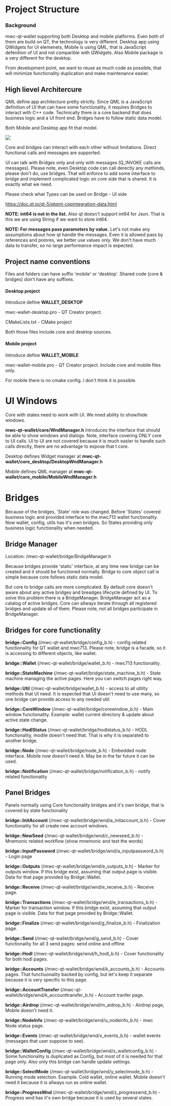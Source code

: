 # Project Structure

### Background

mwc-qt-wallet supporting both Desktop and mobile platforms. Even both of them are build on QT, the 
technology is very different. Desktop app using QWidgets for UI elemenets, Mobile is using QML, that is 
JavaScript defenition of UI and not comparible with QWidgets. Also Mobile package is a very different for the desktop.

From development point, we want to reuse as much code as possible, that will minimize functionality duplication and 
make maintenance easier. 

## High lievel Architercure

QML define app architecture pretty strictly. Since QML is a JavaScript definition of UI that can have some
functionality, it requires Bridges to interact with C++ code. Technically there is a core backend
that does business logic and a UI front end. Bridges have to follow static data model.   

Both Mobile and Desktop app fit that model.
 
![](project_structure_images/High_level_arch.png)

Core and bridges can interact with each other without limitations. Direct functional calls and messages are supported.

UI can talk with Bridges only and only with messages (Q_INVOKE calls are messages). Please note, 
even Desktop code can call derectly any methinds, please don't do, use bridges. That will enforce
to add some interface to bridge and implement complicated logic on core side that is shared. 
It is exactly what we need.

Please check what Types can be used on Bridge - UI side

https://doc.qt.io/qt-5/qtqml-cppintegration-data.html
 
**NOTE: int64 is not in the list.** Also qt doesn't support int64 for Json. That is this we are 
using String if we want to store int64. 

**NOTE: For messages pass parameters by value.** Let's not make any assumptions about how qt handle the messages. 
Even it is allowed pass by references and poinres, we better use values only. We don't have much data to transfer,
so no large performance impact is expected.   
 
## Project name conventions

Files and folders can have suffix 'mobile' or 'desktop'. Shared code (core & bridges) don't have any suffixes.

#### Desktop project

Introduce define  **WALLET_DESKTOP**

mwc-wallet-desktop.pro  - QT Creator project.

CMakeLists.txt - CMake project

Both those files include core and desktop sources. 

#### Mobile project

Introduce define  **WALLET_MOBILE**

mwc-wallet-mobile.pro  - QT Creator project. Include core and mobile files only.

For mobile there is no cmake config. I don't think it is possible.

# UI Windows

Core with states need to work with UI. We nned ability to show/hide windows.  

**mwc-qt-wallet/core/WndManager.h** introduces the interface that should be able to show windows and dialogs.
Note, interface covering ONLY core to UI calls. UI to UI are not covered because it is much easier to
handle such calls directly, there are no advantage to expose that t core.

Desktop defines Widget manager at **mwc-qt-wallet/core_desktop/DesktopWndManager.h**

Mobile defines QML manager at **mwc-qt-wallet/core_mobile/MobileWndManager.h**

# Bridges

Because of the bridges, 'State' role was changed. Before 'States' covered business logic and provided interface 
to the mwc713 wallet functionality. Now wallet, config, utils has it's own bridges. So States providing only
business logic functionality when needed.

## Bridge Manager

Location: /mwc-qt-wallet/bridge/BridgeManager.h

Because bridges provide 'static' interface, at any time new bridge can be created and it should be functioned 
normally. Bridge to core object call is simple because core follows static data model.

But core to bridge calls are more complicated. By default core doesn't aware about any active bridges and 
breadges lifecycle defined by UI.
To solve this problem there is a BridgeManager. BridgeManager act as a catalog of active bridges. 
Core can allways iterate through all registered bridges and update all of them.
Please note, not all bridges participate in BridgeManager.

## Bridges for core functionality

**bridge::Config**  (/mwc-qt-wallet/bridge/config_b.h) - config related functionality for QT wallet and mwc713. 
Please note, bridge is a facade, so it is accessing to different objects, like wallet.  

**bridge::Wallet** (/mwc-qt-wallet/bridge/wallet_b.h) - mwc713 functionality.

**bridge::StateMachine** (/mwc-qt-wallet/bridge/state_machine_b.h) - State machine managing the active pages. 
Here you can switch pages right way.

**bridge::Util**  (/mwc-qt-wallet/bridge/wallet_b.h) - access to all utility methods that UI need. It is expected 
that UI doesn't need to use many, so one bridge can provide access to any needed util.

**bridge::CoreWindow**  (/mwc-qt-wallet/bridge/corewindow_b.h) - Main window functionality. Example: wallet current 
directory & update about active state change.

**bridge::HodlStatus**  (/mwc-qt-wallet/bridge/hodlstatus_b.h) - HODL functionality, modile doesn't need that. That is why 
it is separated to another bridge.

**bridge::Node**   (/mwc-qt-wallet/bridge/node_b.h) - Embedded node interface. Mobile now doesn't need it. 
May be in the far future it can be used.

**bridge::Notification**   (/mwc-qt-wallet/bridge/notification_b.h) - notify related functionality

## Panel Bridges

Panels normally using Core functionality bridges and it's own bridge, that is covered by state functionality

**bridge::InitAccount** (/mwc-qt-wallet/bridge/wnd/a_initaccount_b.h) - Cover functionality for all create new account windows.

**bridge::NewSeed** (/mwc-qt-wallet/bridge/wnd/c_newseed_b.h) - Mnemonic related workflow (show mnemonic and test the words)

**bridge::InputPassword** (/mwc-qt-wallet/bridge/wnd/a_inputpassword_b.h) - Login page

**bridge::Outputs**  (/mwc-qt-wallet/bridge/wnd/e_outputs_b.h) - Marker for outputs window. If this bridge exist, assuming 
that output page is visible. Data for that page provided by Bridge::Wallet.

**bridge::Receive**  (/mwc-qt-wallet/bridge/wnd/e_receive_b.h) - Receive page.

**bridge::Transactions**  (/mwc-qt-wallet/bridge/wnd/e_transactions_b.h) - Marker for transaction window. If this bridge exist, assuming 
that output page is visible. Data for that page provided by Bridge::Wallet.

**bridge::Finalize**  (/mwc-qt-wallet/bridge/wnd/g_finalize_b.h) - Finalization page.

**bridge::Send**  (/mwc-qt-wallet/bridge/wnd/g_send_b.h) - Cover functionality for all 3 send pages: send online and offline

**bridge::Hodl**  (/mwc-qt-wallet/bridge/wnd/h_hodl_b.h) - Cover functionality for both hodl pages.

**bridge::Accounts**  (/mwc-qt-wallet/bridge/wnd/k_accounts_b.h) - Accounts pages. That functiuonality backed by config, 
but let's keep it separate because it is very specific to this page.

**bridge::AccountTransfer** (/mwc-qt-wallet/bridge/wnd/k_accounttransfer_b.h) - Account tranfer page.

**bridge::Airdrop** (/mwc-qt-wallet/bridge/wnd/m_aidrop_b.h) - Airdrop page, Mobile doesn't need it.

**bridge::NodeInfo** (/mwc-qt-wallet/bridge/wnd/u_nodeinfo_b.h) - mwc Node status page.  

**bridge::Events** (/mwc-qt-wallet/bridge/wnd/x_events_b.h) - wallet events (messages that user suppose to see).   

**bridge::WalletConfig** (/mwc-qt-wallet/bridge/wnd/x_walletconfig_b.h) - Some functionality is duplicated as Config, but 
most of it is needed for that page only. Also only this bridge can handle update settings.    

**bridge::SelectMode** (/mwc-qt-wallet/bridge/wnd/y_selectmode_b.h) - Running mode selection. Example: Cold wallet, online wallet.
Mobile doesn't need it because it is allways run as online wallet.

**bridge::ProgressWnd** (/mwc-qt-wallet/bridge/wnd/z_progresswnd_b.h) - Progress wnd has it's own bridge because it is 
used by several states.
    




 

  


 

